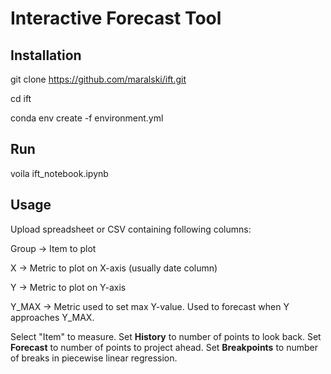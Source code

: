 # Interactive Forecast Tool

## Installation

git clone https://github.com/maralski/ift.git

cd ift

conda env create -f environment.yml

## Run

voila ift_notebook.ipynb

## Usage

Upload spreadsheet or CSV containing following columns:

Group -> Item to plot

X -> Metric to plot on X-axis (usually date column)

Y -> Metric to plot on Y-axis

Y_MAX -> Metric used to set max Y-value. Used to forecast when Y approaches Y_MAX.

Select "Item" to measure.
Set **History** to number of points to look back.
Set **Forecast** to number of points to project ahead.
Set **Breakpoints** to number of breaks in piecewise linear regression.
